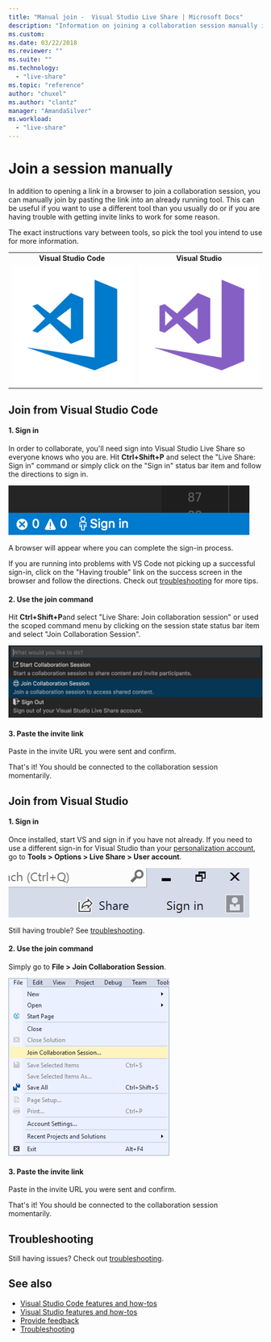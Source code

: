 ```yaml
---
title: "Manual join -  Visual Studio Live Share | Microsoft Docs"
description: "Information on joining a collaboration session manually in Visual Studio Live share."
ms.custom:
ms.date: 03/22/2018
ms.reviewer: ""
ms.suite: ""
ms.technology: 
  - "live-share"
ms.topic: "reference"
author: "chuxel"
ms.author: "clantz"
manager: "AmandaSilver"
ms.workload: 
  - "live-share"
---
```

# Join a session manually

In addition to opening a link in a browser to join a collaboration session, you can manually join by pasting the link into an already running tool. This can be useful if you want to use a different tool than you usually do or if you are having trouble with getting invite links to work for some reason.

The exact instructions vary between tools, so pick the tool you intend to use for more information.

<table width="100%">
<tr>
    <td style="text-align: center;"><strong>Visual Studio Code</strong></td>
    <td style="text-align: center;"><strong>Visual Studio</strong></td>
</tr>
<tr>
    <td width="50%" style="text-align: center;">
        <a href="#join-from-visual-studio-code">
            <img src="../media/vs-code.svg" width="100%"><br/>
        </a>
    </td>
    <td width="50%" style="text-align: center;">
        <a href="#join-from-visual-studio">
            <img src="../media/vs-ide.svg" width="100%"><br/>
        </a>
    </td>
</tr>
</table>

## Join from Visual Studio Code

#### 1. Sign in

In order to collaborate, you'll need sign into Visual Studio Live Share so everyone knows who you are. Hit **Ctrl+Shift+P** and select the "Live Share: Sign in" command or simply click on the "Sign in" status bar item and follow the directions to sign in.

 ![VS Code Download](../media/vscode-sign-in-button.png)

A browser will appear where you can complete the sign-in process.

If you are running into problems with VS Code not picking up a successful sign-in, click on the "Having trouble" link on the success screen in the browser and follow the directions. Check out [troubleshooting](troubleshooting.md#sign-in) for more tips.

#### 2. Use the join command

Hit **Ctrl+Shift+P**and select "Live Share: Join collaboration session" or used the scoped command menu by clicking on the session state status bar item and select "Join Collaboration Session".

![Join scoped command menu item](../media/vscode-join.png)

#### 3. Paste the invite link

Paste in the invite URL you were sent and confirm.

That's it! You should be connected to the collaboration session momentarily.

## Join from Visual Studio

#### 1. Sign in

Once installed, start VS and sign in if you have not already. If you need to use a different sign-in for Visual Studio than your [personalization account](https://docs.microsoft.com/en-us/visualstudio/ide/signing-in-to-visual-studio), go to **Tools &gt; Options &gt; Live Share &gt; User account**. 

![VS sign in](../media/vs-sign-in-button.png)

Still having trouble? See [troubleshooting](troubleshooting.md#sign-in).

#### 2. Use the join command

Simply go to **File > Join Collaboration Session**.

![VS Join menu](../media/vs-join.png)

#### 3. Paste the invite link

Paste in the invite URL you were sent and confirm.

That's it! You should be connected to the collaboration session momentarily.

## Troubleshooting

Still having issues? Check out [troubleshooting](troubleshooting.md#share-and-join).

## See also
- [Visual Studio Code features and how-tos](collab-vscode.md)
- [Visual Studio features and how-tos](collab-vs.md)
- [Provide feedback](support.md)
- [Troubleshooting](troubleshooting.md)
